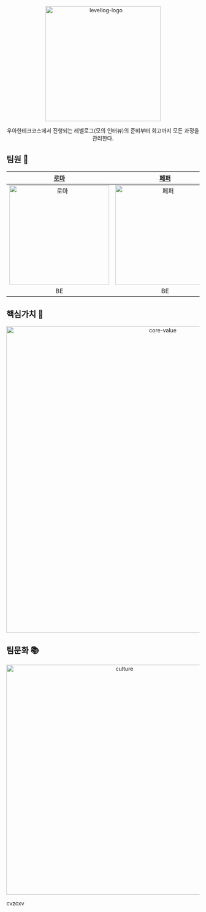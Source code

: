 <p align="center">
    <img width="300" alt="levellog-logo" src="https://user-images.githubusercontent.com/68512686/178102987-a35ca2e2-12b9-4247-9505-bfa6f4f464d6.png">
</p>
<div align="center">
	우아한테크코스에서 진행되는 레벨로그(모의 인터뷰)의 준비부터 회고까지 모든 과정을 관리한다.
</div>

## 팀원 🤝

| [로마](https://github.com/kbsat) | [페퍼](https://github.com/SuyeonChoi) | [알린](https://github.com/OzRagwort) | [릭](https://github.com/nailseong) | [이브](https://github.com/2yujeong) | [결](https://github.com/yunjin-kim) | [해리](https://github.com/jihyeok-um) |
|:----------:|:----------:|:----------:|:----------:|:----------:|:----------:|:----------:|
|[<img src="https://avatars.githubusercontent.com/u/52696169?v=4" alt="로마" width="260"/>](https://github.com/kbsat)|[<img src="https://avatars.githubusercontent.com/u/28749734?v=4" alt="페퍼" width="260"/>](https://github.com/SuyeonChoi)|[<img src="https://avatars.githubusercontent.com/u/32123302?v=4" alt="알린" width="260"/>](https://github.com/OzRagwort)|[<img src="https://avatars.githubusercontent.com/u/68512686?v=4" alt="릭" width="260"/>](https://github.com/nailseong)|[<img src="https://avatars.githubusercontent.com/u/76840965?v=4" alt="이브" width="260"/>](https://github.com/2yujeong)|[<img src="https://avatars.githubusercontent.com/u/79692272?v=4" alt="결" width="260"/>](https://github.com/yunjin-kim)|[<img src="https://avatars.githubusercontent.com/u/75592315?v=4" alt="해리" width="260"/>](https://github.com/jihyeok-um)|
|    BE    |    BE    |    BE    |    BE    |    BE    |    FE    |    FE    |

## 핵심가치 💎

<p align="center">
    <img width="800" alt="core-value" src="https://user-images.githubusercontent.com/68512686/178139351-1dc2b362-5cf5-44ae-851e-0aec6b868110.png">
</p>

## 팀문화 📚

<p align="center">
    <img alt="culture" src="https://user-images.githubusercontent.com/28749734/178104130-125a9e3d-71e7-408a-bd3f-b2b34959b949.png" width="600"/>
</p>
cvzcxv
